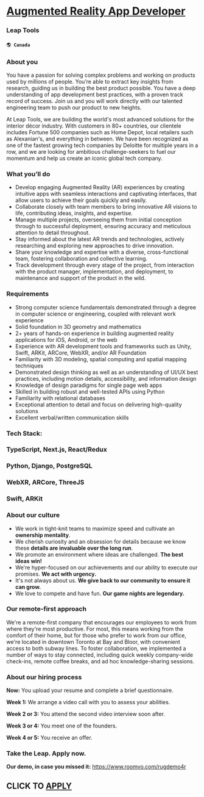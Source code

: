 # [Augmented Reality App Developer](https://www.remotewlb.com/apply/augmented-reality-app-developer)  
### Leap Tools  
#### `🌎 Canada`  

### About you

You have a passion for solving complex problems and working on products used by millions of people. You’re able to extract key insights from research, guiding us in building the best product possible. You have a deep understanding of app development best practices, with a proven track record of success. Join us and you will work directly with our talented engineering team to push our product to new heights.

At Leap Tools, we are building the world's most advanced solutions for the interior décor industry. With customers in 80+ countries, our clientele includes Fortune 500 companies such as Home Depot, local retailers such as Alexanian's, and everything in between. We have been recognized as one of the fastest growing tech companies by Deloitte for multiple years in a row, and we are looking for ambitious challenge-seekers to fuel our momentum and help us create an iconic global tech company.

### What you’ll do

  * Develop engaging Augmented Reality (AR) experiences by creating intuitive apps with seamless interactions and captivating interfaces, that allow users to achieve their goals quickly and easily.
  * Collaborate closely with team members to bring innovative AR visions to life, contributing ideas, insights, and expertise.
  * Manage multiple projects, overseeing them from initial conception through to successful deployment, ensuring accuracy and meticulous attention to detail throughout.
  * Stay informed about the latest AR trends and technologies, actively researching and exploring new approaches to drive innovation.
  * Share your knowledge and expertise with a diverse, cross-functional team, fostering collaboration and collective learning.
  * Track development through every stage of the project, from interaction with the product manager, implementation, and deployment, to maintenance and support of the product in the wild.

### Requirements

  * Strong computer science fundamentals demonstrated through a degree in computer science or engineering, coupled with relevant work experience
  * Solid foundation in 3D geometry and mathematics
  * 2+ years of hands-on experience in building augmented reality applications for iOS, Android, or the web
  * Experience with AR development tools and frameworks such as Unity, Swift, ARKit, ARCore, WebXR, and/or AR Foundation
  * Familiarity with 3D modeling, spatial computing and spatial mapping techniques
  * Demonstrated design thinking as well as an understanding of UI/UX best practices, including motion details, accessibility, and information design
  * Knowledge of design paradigms for single page web apps
  * Skilled in building robust and well-tested APIs using Python
  * Familiarity with relational databases
  * Exceptional attention to detail and focus on delivering high-quality solutions
  * Excellent verbal/written communication skills

### Tech Stack:

### TypeScript, Next.js, React/Redux

### Python, Django, PostgreSQL

### WebXR, ARCore, ThreeJS

### Swift, ARKit

### About our culture

  * We work in tight-knit teams to maximize speed and cultivate an **ownership mentality**.
  * We cherish curiosity and an obsession for details because we know these **details are invaluable over the long run**.
  * We promote an environment where ideas are challenged. **The best ideas win!**
  * We're hyper-focused on our achievements and our ability to execute our promises. **We act with urgency.**
  * It's not always about us. **We give back to our community to ensure it can grow.**
  * We love to compete and have fun. **Our game nights are legendary.**

### Our remote-first approach

We're a remote-first company that encourages our employees to work from where they're most productive. For most, this means working from the comfort of their home, but for those who prefer to work from our office, we're located in downtown Toronto at Bay and Bloor, with convenient access to both subway lines. To foster collaboration, we implemented a number of ways to stay connected, including quick weekly company-wide check-ins, remote coffee breaks, and ad hoc knowledge-sharing sessions.

### About our hiring process

 **Now:** You upload your resume and complete a brief questionnaire.

 **Week 1:** We arrange a video call with you to assess your abilities.

 **Week 2 or 3:** You attend the second video interview soon after.

 **Week 3 or 4:** You meet one of the founders.

 **Week 4 or 5:** You receive an offer.

### Take the Leap. Apply now.

 **Our demo, in case you missed it:** https://www.roomvo.com/rugdemo4r

  
## CLICK TO [APPLY](https://www.remotewlb.com/apply/augmented-reality-app-developer)

